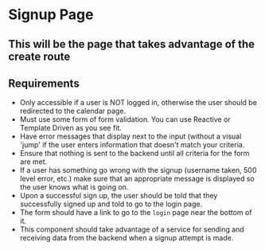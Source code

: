 # Signup Page
## This will be the page that takes advantage of the create route 

## Requirements
* Only accessible if a user is NOT logged in, otherwise the user should be redirected to the calendar page.
* Must use some form of form validation. You can use Reactive or Template Driven as you see fit.
* Have error messages that display next to the input (without a visual 'jump' if the user enters information that doesn't match your criteria.
* Ensure that nothing is sent to the backend until all criteria for the form are met.
* If a user has something go wrong with the signup (username taken, 500 level error, etc.) make sure that an appropriate message is displayed so the user knows what is going on.
* Upon a successful sign up, the user should be told that they successfully signed up and told to go to the login page. 
* The form should have a link to go to the `login` page near the bottom of it.
* This component should take advantage of a service for sending and receiving data from the backend when a signup attempt is made.
